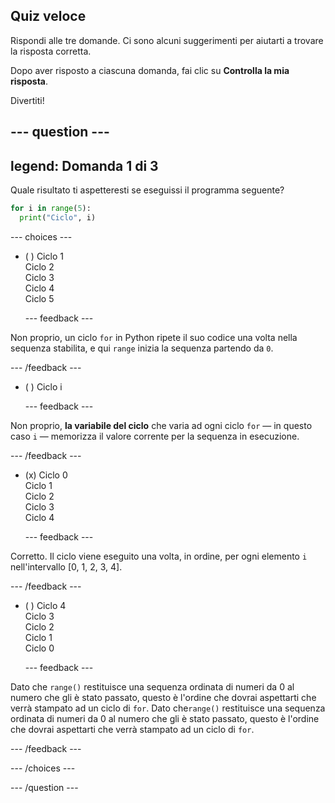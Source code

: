 ## Quiz veloce

Rispondi alle tre domande. Ci sono alcuni suggerimenti per aiutarti a trovare la risposta corretta.

Dopo aver risposto a ciascuna domanda, fai clic su **Controlla la mia risposta**.

Divertiti!

--- question ---
---
legend: Domanda 1 di 3
---

Quale risultato ti aspetteresti se eseguissi il programma seguente?

```python
for i in range(5):
  print("Ciclo", i)
```

--- choices ---

- ( ) Ciclo 1 <br> Ciclo 2 <br> Ciclo 3 <br> Ciclo 4 <br> Ciclo 5

  --- feedback ---

Non proprio, un ciclo `for` in Python ripete il suo codice una volta nella sequenza stabilita, e qui `range` inizia la sequenza partendo da `0`.

  --- /feedback ---

- ( ) Ciclo i

  --- feedback ---

Non proprio,  **la variabile del ciclo** che varia ad ogni ciclo `for` — in questo caso `i` — memorizza il valore corrente per la sequenza in esecuzione.

  --- /feedback ---

- (x) Ciclo 0 <br> Ciclo 1 <br> Ciclo 2 <br> Ciclo 3 <br> Ciclo 4

  --- feedback ---

Corretto. Il ciclo viene eseguito una volta, in ordine, per ogni elemento `i` nell'intervallo [0, 1, 2, 3, 4].

  --- /feedback ---

- ( ) Ciclo 4 <br> Ciclo 3 <br> Ciclo 2 <br> Ciclo 1 <br> Ciclo 0

  --- feedback ---

Dato che `range()` restituisce una sequenza ordinata di numeri da 0 al numero che gli è stato passato, questo è l'ordine che dovrai aspettarti che verrà stampato ad un ciclo di `for`. Dato che`range()` restituisce una sequenza ordinata di numeri da 0 al numero che gli è stato passato, questo è l'ordine che dovrai aspettarti che verrà stampato ad un ciclo di `for`.

  --- /feedback ---

--- /choices ---

--- /question ---
